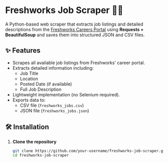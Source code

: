 # Freshworks Job Scraper 🏢🔥

A Python-based web scraper that extracts job listings and detailed descriptions from the [Freshworks Careers Portal](https://careers.smartrecruiters.com/Freshworks) using **Requests + BeautifulSoup** and saves them into structured JSON and CSV files.

## ✨ Features
- Scrapes all available job listings from Freshworks’ career portal.
- Extracts detailed information including:
  - Job Title  
  - Location  
  - Posted Date (if available)  
  - Full Job Description  
- Lightweight implementation (no Selenium required).  
- Exports data to:
  - CSV file (`freshworks_jobs.csv`)  
  - JSON file (`freshworks_jobs.json`)  

## 🛠️ Installation

1. **Clone the repository**
   ```bash
   git clone https://github.com/your-username/freshworks-job-scraper.git
   cd freshworks-job-scraper